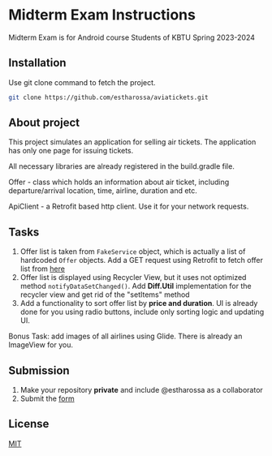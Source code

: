 # Midterm Exam Instructions

Midterm Exam is for Android course Students of KBTU Spring 2023-2024

## Installation

Use git clone command to fetch the project.

```bash
git clone https://github.com/estharossa/aviatickets.git
```

## About project

This project simulates an application for selling air tickets. The application has only one page for issuing tickets.

All necessary libraries are already registered in the build.gradle file.

Offer - class which holds an information about air ticket, including departure/arrival location, time, airline, duration and etc.

ApiClient - a Retrofit based http client. Use it for your network requests.


## Tasks

1. Offer list is taken from `FakeService` object, which is actually a list of hardcoded `Offer` objects. Add a GET request using Retrofit to fetch offer list from [here](https://my-json-server.typicode.com/estharossa/fake-api-demo/offer_list)
2. Offer list is displayed using Recycler View, but it uses not optimized method `notifyDataSetChanged()`. Add **Diff.Util** implementation for the recycler view and get rid of the "setItems" method
3. Add a functionality to sort offer list by **price and duration**. UI is already done for you using radio buttons, include only sorting logic and updating UI.

Bonus Task: add images of all airlines using Glide. There is already an ImageView for you.

## Submission

1. Make your repository **private** and include @estharossa as a collaborator
2. Submit the [form](https://forms.gle/PK1pnQyXmxrCAwa99)

## License

[MIT](https://choosealicense.com/licenses/mit/)
